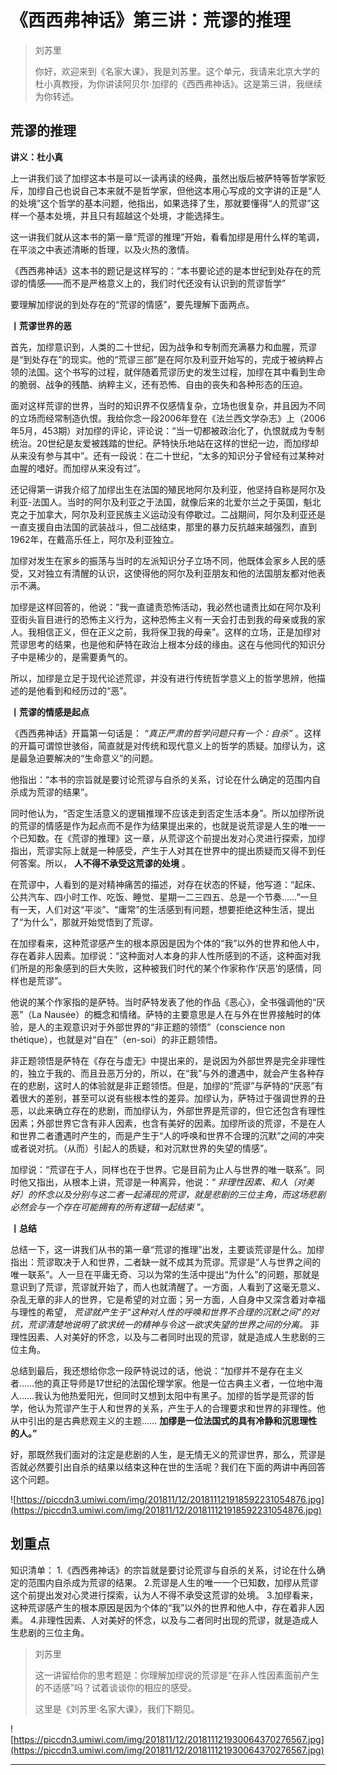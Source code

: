 # 《西西弗神话》第三讲：荒谬的推理

> 刘苏里
> 
> 你好，欢迎来到《名家大课》，我是刘苏里。这个单元，我请来北京大学的杜小真教授，为你讲读阿贝尔·加缪的《西西弗神话》。这是第三讲，我继续为你转述。

## 荒谬的推理

 **讲义：杜小真**

上一讲我们谈了加缪这本书是可以一读再读的经典，虽然出版后被萨特等哲学家贬斥，加缪自己也说自己本来就不是哲学家，但他这本用心写成的文字讲的正是“人的处境”这个哲学的基本问题，他指出，如果选择了生，那就要懂得“人的荒谬”这样一个基本处境，并且只有超越这个处境，才能选择生。

这一讲我们就从这本书的第一章“荒谬的推理”开始，看看加缪是用什么样的笔调，在平淡之中表述清晰的哲理，以及火热的激情。

《西西弗神话》这本书的题记是这样写的：“本书要论述的是本世纪到处存在的荒谬的情感——而不是严格意义上的，我们时代还没有认识到的荒谬哲学”

要理解加缪说的到处存在的“荒谬的情感”，要先理解下面两点。

 **丨荒谬世界的恶**

首先，加缪意识到，人类的二十世纪，因为战争和专制而充满暴力和血腥，荒谬是“到处存在”的现实。他的“荒谬三部”是在阿尔及利亚开始写的，完成于被纳粹占领的法国。这个书写的过程，就伴随着荒谬历史的发生过程，加缪在其中看到生命的脆弱、战争的残酷、纳粹主义，还有恐怖、自由的丧失和各种形态的压迫。

面对这样荒谬的世界，当时的知识界不仅感情复杂，立场也很复杂，并且因为不同的立场而经常制造仇恨。我给你念一段2006年登在《法兰西文学杂志》上（2006年5月，453期）对加缪的评论，评论说：“当一切都被政治化了，仇恨就成为专制统治。20世纪是友爱被践踏的世纪。萨特快乐地站在这样的世纪一边，而加缪却从来没有参与其中”。还有一段说：在二十世纪，“太多的知识分子曾经有过某种对血腥的嗜好。而加缪从来没有过”。

还记得第一讲我介绍了加缪出生在法国的殖民地阿尔及利亚，他坚持自称是阿尔及利亚-法国人。当时的阿尔及利亚之于法国，就像后来的北爱尔兰之于英国，魁北克之于加拿大，阿尔及利亚民族主义运动没有停歇过。二战期间，阿尔及利亚还是一直支援自由法国的武装战斗，但二战结束，那里的暴力反抗越来越强烈，直到1962年，在戴高乐任上，阿尔及利亚独立。

加缪对发生在家乡的振荡与当时的左派知识分子立场不同，他既体会家乡人民的感受，又对独立有清醒的认识，这使得他的阿尔及利亚朋友和他的法国朋友都对他表示不满。

加缪是这样回答的，他说：“我一直谴责恐怖活动，我必然也谴责比如在阿尔及利亚街头盲目进行的恐怖主义行为，这种恐怖主义有一天会打击到我的母亲或我的家人。我相信正义，但在正义之前，我将保卫我的母亲”。这样的立场，正是加缪对荒谬思考的结果，也是他和萨特在政治上根本分歧的缘由。这在与他同代的知识分子中是稀少的，是需要勇气的。

所以，加缪是立足于现代论述荒谬，并没有进行传统哲学意义上的哲学思辨，他描述的是他看到和经历过的“恶”。

 **丨荒谬的情感是起点**

《西西弗神话》开篇第一句话是： *“真正严肃的哲学问题只有一个：自杀”* 。这样的开篇可谓惊世骇俗，简直就是对传统和现代意义上的哲学的质疑。加缪认为，这是最急迫要解决的“生命意义”的问题。

他指出：“本书的宗旨就是要讨论荒谬与自杀的关系，讨论在什么确定的范围内自杀成为荒谬的结果”。

同时他认为，“否定生活意义的逻辑推理不应该走到否定生活本身”。所以加缪所说的荒谬的情感是作为起点而不是作为结果提出来的，也就是说荒谬是人生的唯一一个已知数。在《荒谬的推理》这一章，从荒谬这个前提出发对心灵进行探索，加缪指出，荒谬实际上就是一种感受，产生于人对其在世界中的提出质疑而又得不到任何答案。所以， **人不得不承受这荒谬的处境** 。

在荒谬中，人看到的是对精神痛苦的描述，对存在状态的怀疑，他写道：“起床、公共汽车、四小时工作、吃饭、睡觉、星期一二三四五、总是一个节奏……”一旦有一天，人们对这“平淡”、“庸常”的生活感到有问题，想要拒绝这种生活，提出了“为什么”，那就开始觉悟到了荒谬。

在加缪看来，这种荒谬感产生的根本原因是因为个体的“我”以外的世界和他人中，存在着非人因素。加缪说：“这种面对人本身的非人性所感到的不适，这种面对我们所是的形象感到的巨大失败，这种被我们时代的某个作家称作‘厌恶’的感情，同样也是荒谬”。

他说的某个作家指的是萨特。当时萨特发表了他的作品《恶心》，全书强调他的“厌恶”（La Nausée）的概念和情绪。萨特的主要意思是人在与外在世界接触时的体验，是人的主观意识对于外部世界的“非正题的领悟”（conscience non thétique），也就是对“自在”（en-soi）的非正题领悟。

非正题领悟是萨特在《存在与虚无》中提出来的，是说因为外部世界是完全非理性的，独立于我的、而且丑恶万分的，所以，在“我”与外的遭遇中，就会产生各种存在的悲剧，这时人的体验就是非正题领悟。但是，加缪的“荒谬”与萨特的“厌恶”有着很大的差别，甚至可以说有些根本性的差异。加缪认为，萨特过于强调世界的丑恶，以此来确立存在的悲剧，而加缪认为，外部世界是荒谬的，但它还包含有理性因素；外部世界它含有非人因素，也含有美好的因素。加缪所谈的荒谬，不是在人和世界二者遭遇时产生的，而是产生于“人的呼唤和世界不合理的沉默”之间的冲突或者说对抗。（从而）引起人的质疑，和对沉默世界的失望的情感”。

加缪说：“荒谬在于人，同样也在于世界。它是目前为止人与世界的唯一联系”。同时他又指出，从根本上讲，荒谬是一种离异，他说：“ *非理性因素、和人（对美好）的怀念以及分别与这二者一起涌现的荒谬，就是悲剧的三位主角，而这场悲剧必然会与一个存在可能拥有的所有逻辑一起结束* ”。

 **丨总结**

总结一下，这一讲我们从书的第一章“荒谬的推理”出发，主要谈荒谬是什么。加缪指出：荒谬取决于人和世界，二者缺一就不成其为荒谬。荒谬是“人与世界之间的唯一联系”。人一旦在平庸无奇、习以为常的生活中提出“为什么”的问题，那就是意识到了荒谬，荒谬就开始了，而人也就清醒了。一方面，人看到了这毫无意义、杂乱无章的非人的世界，它是希望的对立面；另一方面，人自身中又深含着对幸福与理性的希望， *荒谬就产生于“这种对人性的呼唤和世界不合理的沉默之间”的对抗，荒谬清楚地说明了欲求统一的精神与令这一欲求失望的世界之间的分离。* 非理性因素、人对美好的怀念，以及与二者同时出现的荒谬，就是造成人生悲剧的三位主角。

总结到最后，我还想给你念一段萨特说过的话，他说：“加缪并不是存在主义者……他的真正导师是17世纪的法国伦理学家。他是一位古典主义者，一位地中海人……我认为他热爱阳光，但同时又想到太阳中有黑子。加缪的哲学是荒谬的哲学，他认为荒谬产生于人和世界的关系，产生于人的合理要求和世界的非理性。他从中引出的是古典悲观主义的主题…… **加缪是一位法国式的具有冷静和沉思理性的人。”**

好，那既然我们面对的注定是悲剧的人生，是无情无义的荒谬世界，那么，荒谬是否就必然要引出自杀的结果以结束这种在世的生活呢？我们在下面的两讲中再回答这个问题。

![https://piccdn3.umiwi.com/img/201811/12/201811121918592231054876.jpg](https://piccdn3.umiwi.com/img/201811/12/201811121918592231054876.jpg)

## 划重点

知识清单：
1.《西西弗神话》的宗旨就是要讨论荒谬与自杀的关系，讨论在什么确定的范围内自杀成为荒谬的结果。
2.荒谬是人生的唯一一个已知数，加缪从荒谬这个前提出发对心灵进行探索，认为人不得不承受这荒谬的处境。
3.加缪看来，这种荒谬感产生的根本原因是因为个体的“我”以外的世界和他人中，存在着非人因素。
4.非理性因素、人对美好的怀念，以及与二者同时出现的荒谬，就是造成人生悲剧的三位主角。

> 刘苏里
> 
> 这一讲留给你的思考题是：你理解加缪说的荒谬是“在非人性因素面前产生的不适感”吗？试着谈谈你的相应的感受。
> 
> 这里是《刘苏里·名家大课》，我们下期见。

![https://piccdn3.umiwi.com/img/201811/12/201811121930064370276567.jpg](https://piccdn3.umiwi.com/img/201811/12/201811121930064370276567.jpg)

---
